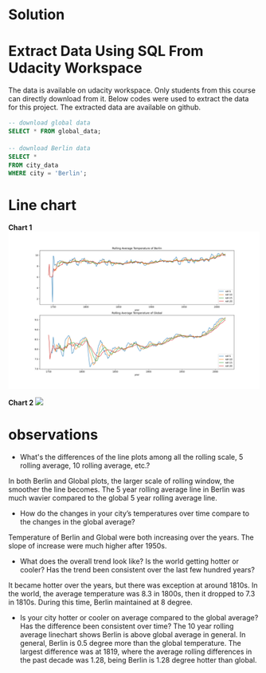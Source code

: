 # Solution

# Extract Data Using SQL From Udacity Workspace

The data is available on udacity workspace. Only students from this course can directly download from it. Below codes were used to extract the data for this project. The extracted data are available on github.


```sql
-- download global data
SELECT * FROM global_data;

-- download Berlin data
SELECT *
FROM city_data
WHERE city = 'Berlin';

```

# Line chart

**Chart 1**
![](images/Rolling_Summary_of_Berlin_and_Global.png)

**Chart 2**
![](images/10_year_rolling_verage_temperature.png)

# observations

* What's the differences of the line plots among all the rolling scale, 5 rolling average, 10 rolling average, etc.?

In both Berlin and Global plots, the larger scale of rolling window, the smoother the line becomes. The 5 year rolling average line in Berlin was much wavier compared to the global 5 year rolling average line.

* How do the changes in your city’s temperatures over time compare to the changes in the global average?

Temperature of Berlin and Global were both increasing over the years. The slope of increase were much higher after 1950s.

* What does the overall trend look like? Is the world getting hotter or cooler? Has the trend been consistent over the last few hundred years?

It became hotter over the years, but there was exception at around 1810s. In the world, the average temperature was 8.3 in 1800s, then it dropped to 7.3 in 1810s. During this time, Berlin maintained at 8 degree.

* Is your city hotter or cooler on average compared to the global average? Has the difference been consistent over time?
The 10 year rolling average linechart shows Berlin is above global average in general. In general, Berlin is 0.5 degree more than the global temperature. The largest difference was at 1819, where the average rolling differences in the past decade was 1.28, being Berlin is 1.28 degree hotter than global.
